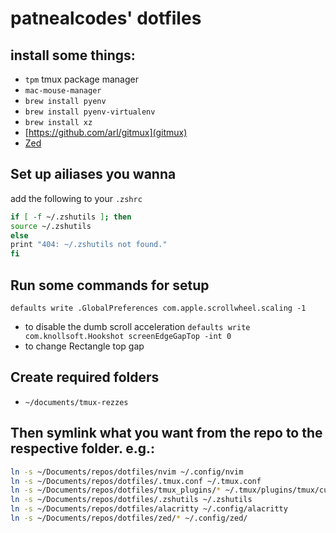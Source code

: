 # patnealcodes' dotfiles

## install some things:

- `tpm` tmux package manager
- `mac-mouse-manager`
- `brew install pyenv`
- `brew install pyenv-virtualenv`
- `brew install xz`
- [https://github.com/arl/gitmux](gitmux)
- [Zed](https://zed.dev/)

## Set up ailiases you wanna

add the following to your `.zshrc`

```bash
if [ -f ~/.zshutils ]; then
source ~/.zshutils
else
print "404: ~/.zshutils not found."
fi
```

## Run some commands for setup

`defaults write .GlobalPreferences com.apple.scrollwheel.scaling -1`

- to disable the dumb scroll acceleration
  `defaults write com.knollsoft.Hookshot screenEdgeGapTop -int 0`
- to change Rectangle top gap

## Create required folders

- `~/documents/tmux-rezzes`

## Then symlink what you want from the repo to the respective folder. e.g.:

```bash
ln -s ~/Documents/repos/dotfiles/nvim ~/.config/nvim
ln -s ~/Documents/repos/dotfiles/.tmux.conf ~/.tmux.conf
ln -s ~/Documents/repos/dotfiles/tmux_plugins/* ~/.tmux/plugins/tmux/custom/
ln -s ~/Documents/repos/dotfiles/.zshutils ~/.zshutils
ln -s ~/Documents/repos/dotfiles/alacritty ~/.config/alacritty
ln -s ~/Documents/repos/dotfiles/zed/* ~/.config/zed/
```
